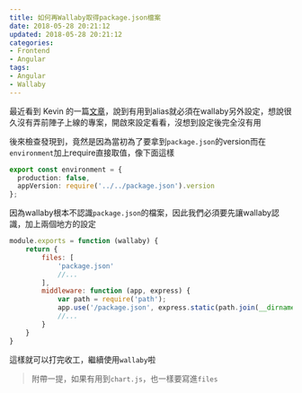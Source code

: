 ```yaml
---
title: 如何再Wallaby取得package.json檔案
date: 2018-05-28 20:21:12
updated: 2018-05-28 20:21:12
categories:
- Frontend
- Angular
tags:
- Angular
- Wallaby
---
```


最近看到 Kevin 的一篇[文章](https://www.facebook.com/CKNotepad/posts/542075559526993)，說到有用到alias就必須在wallaby另外設定，想說很久沒有弄前陣子上線的專案，開啟來設定看看，沒想到設定後完全沒有用

<!--more-->

後來檢查發現到，竟然是因為當初為了要拿到`package.json`的version而在`environment`加上require直接取值，像下面這樣

```typescript
export const environment = {
  production: false,
  appVersion: require('../../package.json').version
};
```

因為wallaby根本不認識`package.json`的檔案，因此我們必須要先讓wallaby認識，加上兩個地方的設定

```javascript
module.exports = function (wallaby) {
    return {
        files: [
            'package.json'
            //...
        ],
        middleware: function (app, express) {
            var path = require('path');
            app.use('/package.json', express.static(path.join(__dirname, 'package.json')));
            //...
        }
    }
}
```

這樣就可以打完收工，繼續使用`wallaby`啦

> 附帶一提，如果有用到`chart.js`，也一樣要寫進`files`